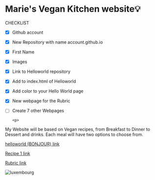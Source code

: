 # Marie's Vegan Kitchen website💡
CHECKLIST
- [x] Github account
- [x] New Repository with name account.github.io
- [x] First Name
- [x] Images
- [x] Link to Helloworld repository
- [x] Add to index.html of Helloworld
- [x] Add color to your Hello World page
- [x] New webpage for the Rubric
- [ ] Create 7 other Webpages


      <p>
My Website will be based on Vegan recipes, from Breakfast to Dinner to Dessert and drinks. Each meal will have two options to choose from.
</p>

[helloworld (BONJOUR) link](https://mariee2024.github.io/Helloworld/)

[Recipe 1 link]( https://mariee2024.github.io/Recipe-1/)

[Rubric link](https://mariee2024.github.io/Realindex.html/)

![luxembourg](https://img.freepik.com/premium-vector/outline-map-luxembourg-country-vector-illustration_628809-758.jpg)

